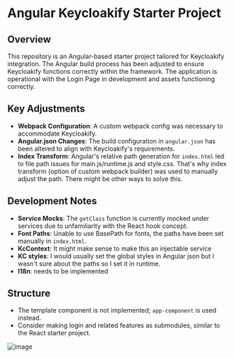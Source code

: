 # Angular Keycloakify Starter Project

## Overview

This repository is an Angular-based starter project tailored for Keycloakify integration. The Angular build process has been adjusted to ensure Keycloakify functions correctly within the framework.
The application is operational with the Login Page in development and assets functioning correctly.
## Key Adjustments

- **Webpack Configuration**: A custom webpack config was necessary to accommodate Keycloakify.
- **Angular.json Changes**: The build configuration in `angular.json` has been altered to align with Keycloakify's requirements.
- **Index Transform**: Angular's relative path generation for `index.html` led to file path issues for main.js/runtime.js and style.css. That's why index transform (option of custom webpack builder) was used to manually adjust the path. There might be other ways to solve this.
## Development Notes

- **Service Mocks**: The `getClass` function is currently mocked under services due to unfamiliarity with the React hook concept.
- **Font Paths**: Unable to use BasePath for fonts, the paths have been set manually in `index.html`.
- **KcContext**: It might make sense to make this an injectable service
- **KC styles**: I would usually set the global styles in Angular json but I wasn't sure about the paths so I set it in runtime.
- **I18n**: needs to be implemented
## Structure

- The template component is not implemented; `app-component` is used instead.
- Consider making login and related features as submodules, similar to the React starter project.

![image](https://github.com/kathari00/keycloakify-starter-angular/assets/42547712/16a25fb9-383c-4692-b6a5-59386a93053e)

